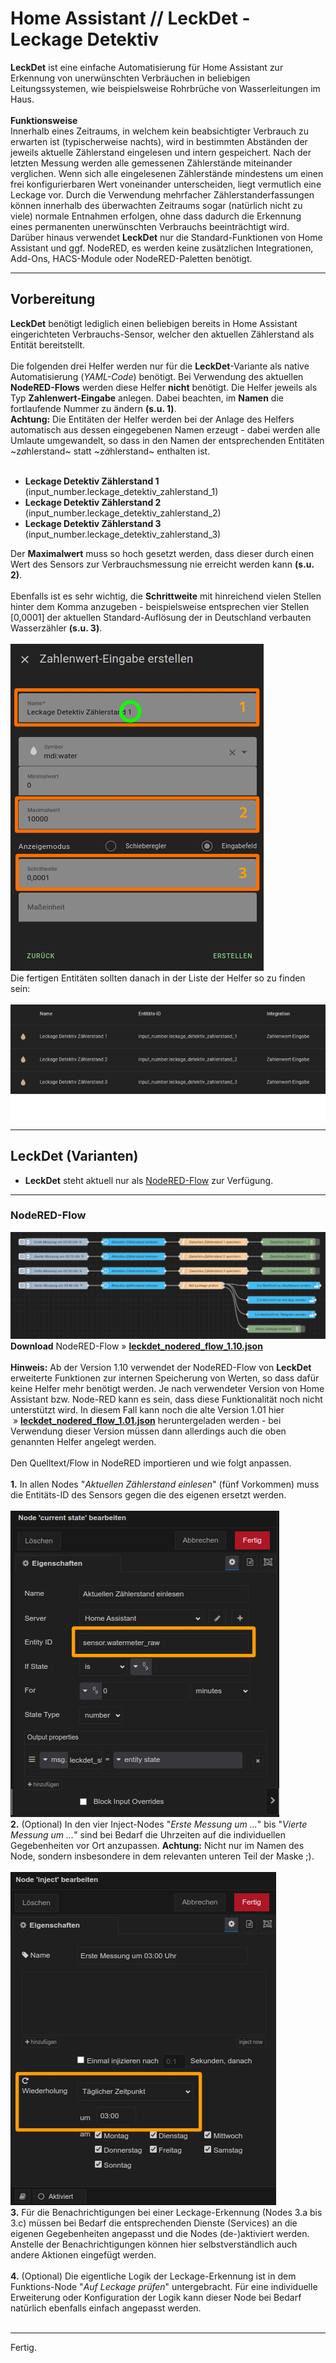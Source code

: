 <h1>Home Assistant // LeckDet - Leckage Detektiv</h1>

<b>LeckDet</b> ist eine einfache Automatisierung für Home Assistant zur Erkennung von unerwünschten Verbräuchen in beliebigen Leitungssystemen, wie beispielsweise Rohrbrüche von Wasserleitungen im Haus.<br /><br />
<b>Funktionsweise</b><br />
Innerhalb eines Zeitraums, in welchem kein beabsichtigter Verbrauch zu erwarten ist (typischerweise nachts), wird in bestimmten Abständen der jeweils aktuelle Zählerstand eingelesen und intern gespeichert.
Nach der letzten Messung werden alle gemessenen Zählerstände miteinander verglichen. Wenn sich alle eingelesenen Zählerstände mindestens um einen frei konfigurierbaren Wert voneinander unterscheiden, liegt vermutlich eine Leckage vor.
Durch die Verwendung mehrfacher Zählerstanderfassungen können innerhalb des überwachten Zeitraums sogar (natürlich nicht zu viele) normale Entnahmen erfolgen, ohne dass dadurch die Erkennung eines permanenten unerwünschten Verbrauchs beeinträchtigt wird.<br />
Darüber hinaus verwendet <b>LeckDet</b> nur die Standard-Funktionen von Home Assistant und ggf. NodeRED, es werden keine zusätzlichen Integrationen, Add-Ons, HACS-Module oder NodeRED-Paletten benötigt.
<hr>
<h2>Vorbereitung</h2>
<b>LeckDet</b> benötigt lediglich einen beliebigen bereits in Home Assistant eingerichteten Verbrauchs-Sensor, welcher den aktuellen Zählerstand als Entität bereitstellt.<br />
<br />
Die folgenden drei Helfer werden nur für die <b>LeckDet</b>-Variante als native Automatisierung (<i>YAML-Code</i>) benötigt. Bei Verwendung des aktuellen <b>NodeRED-Flows</b> werden diese Helfer <b>nicht</b> benötigt.
Die Helfer jeweils als Typ <b>Zahlenwert-Eingabe</b> anlegen. Dabei beachten, im <b>Namen</b> die fortlaufende Nummer zu ändern <b>(s.u. 1)</b>.<br /><b>Achtung:</b> Die Entitäten der Helfer werden bei der Anlage des Helfers automatisch aus dessen eingegebenen Namen erzeugt - dabei werden alle Umlaute umgewandelt, so dass in den Namen der entsprechenden Entitäten ~z<i>a</i>hlerstand~ statt ~z<i>ä</i>hlerstand~ enthalten ist.<br />
<br /><ul>
<li><b>Leckage Detektiv Zählerstand 1</b> (input_number.leckage_detektiv_zahlerstand_1)</li>
<li><b>Leckage Detektiv Zählerstand 2</b> (input_number.leckage_detektiv_zahlerstand_2)</li>
<li><b>Leckage Detektiv Zählerstand 3</b> (input_number.leckage_detektiv_zahlerstand_3)</li>
</ul>
Der <b>Maximalwert</b> muss so hoch gesetzt werden, dass dieser durch einen Wert des Sensors zur Verbrauchsmessung nie erreicht werden kann <b>(s.u. 2)</b>.<br />
<br />
Ebenfalls ist es sehr wichtig, die <b>Schrittweite</b> mit hinreichend vielen Stellen hinter dem Komma anzugeben - beispielsweise entsprechen vier Stellen [0,0001] der aktuellen Standard-Auflösung der in Deutschland verbauten Wasserzähler <b>(s.u. 3)</b>.<br />
<br />
<img src="./img/leckdet_img_helper_1.png">
<br />
Die fertigen Entitäten sollten danach in der Liste der Helfer so zu finden sein:<br />
<br />
<img src="./img/leckdet_img_helpers.png">
<hr>
<h2>LeckDet (Varianten)</h2><ul>
<li><b>LeckDet</b> steht aktuell nur als <a href="#nodered_flow">NodeRED-Flow</a> zur Verfügung.</li>
</ul>
<a id="nodered_flow"></a>
<hr>
<h3>NodeRED-Flow</h3>
<img src="./img/leckdet_img_nodered_flow.png">
<b>Download</b> NodeRED-Flow&nbsp;&raquo;&nbsp;<a href="https://github.com/migacode/home-assistant/blob/main/leckdet/code/leckdet_nodered_flow_1.10.json"><strong>leckdet_nodered_flow_1.10.json</strong></a><br />
<br />
<b>Hinweis:</b> Ab der Version 1.10 verwendet der NodeRED-Flow von <b>LeckDet</b> erweiterte Funktionen zur internen Speicherung von Werten, so dass dafür keine Helfer mehr benötigt werden.
Je nach verwendeter Version von Home Assistant bzw. Node-RED kann es sein, dass diese Funktionalität noch nicht unterstützt wird. In diesem Fall kann noch die alte Version 1.01 hier &nbsp;&raquo;&nbsp;<a href="https://github.com/migacode/home-assistant/blob/main/leckdet/code/leckdet_nodered_flow_1.01.json"><strong>leckdet_nodered_flow_1.01.json</strong></a> heruntergeladen werden - bei Verwendung dieser Version müssen dann allerdings auch die oben genannten Helfer angelegt werden.<br />
<br />
Den Quelltext/Flow in NodeRED importieren und wie folgt anpassen.<br />
<br />
<b>1.</b> In allen Nodes "<i>Aktuellen Zählerstand einlesen</i>" (fünf Vorkommen) muss die Entitäts-ID des Sensors gegen die des eigenen ersetzt werden.<br />
<br />
<img src="./img/leckdet_img_changes_node_1.png">
<br />
<b>2.</b> (Optional) In den vier Inject-Nodes "<i>Erste Messung um ...</i>" bis "<i>Vierte Messung um ...</i>" sind bei Bedarf die Uhrzeiten auf die individuellen Gegebenheiten vor Ort anzupassen. <b>Achtung:</b> Nicht nur im Namen des Node, sondern insbesondere in dem relevanten unteren Teil der Maske ;).<br />
<br />
<img src="./img/leckdet_img_changes_node_2.png"><br />
<b>3.</b> Für die Benachrichtigungen bei einer Leckage-Erkennung (Nodes 3.a bis 3.c) müssen bei Bedarf die entsprechenden Dienste (Services) an die eigenen Gegebenheiten angepasst und die Nodes (de-)aktiviert werden.<br />
Anstelle der Benachrichtigungen können hier selbstverständlich auch andere Aktionen eingefügt werden.<br />
<br />
<b>4.</b> (Optional) Die eigentliche Logik der Leckage-Erkennung ist in dem Funktions-Node "<i>Auf Leckage prüfen</i>" untergebracht. Für eine individuelle Erweiterung oder Konfiguration der Logik kann dieser Node bei Bedarf natürlich ebenfalls einfach angepasst werden.<br />
<br />
<hr>
Fertig.<br />
<br />
